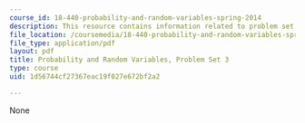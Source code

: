 ```yaml
---
course_id: 18-440-probability-and-random-variables-spring-2014
description: This resource contains information related to problem set 3.
file_location: /coursemedia/18-440-probability-and-random-variables-spring-2014/1d56744cf27367eac19f027e672bf2a2_MIT18_440S14_ProblemSet3.pdf
file_type: application/pdf
layout: pdf
title: Probability and Random Variables, Problem Set 3
type: course
uid: 1d56744cf27367eac19f027e672bf2a2

---
```

None